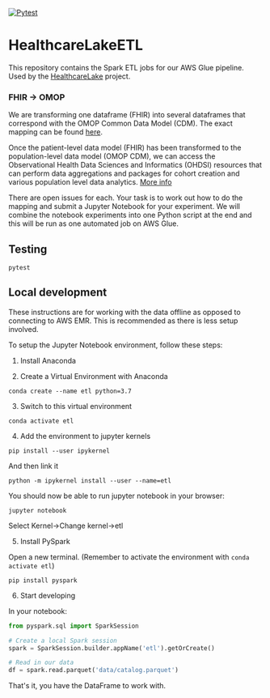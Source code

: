 [![Pytest](https://github.com/spe-uob/HealthcareLakeETL/actions/workflows/python-app.yml/badge.svg)](https://github.com/spe-uob/HealthcareLakeETL/actions/workflows/python-app.yml)

# HealthcareLakeETL

This repository contains the Spark ETL jobs for our AWS Glue pipeline. Used by the [HealthcareLake](https://github.com/spe-uob/HealthcareLake) project.

### FHIR &rarr; OMOP

We are transforming one dataframe (FHIR) into several dataframes that correspond with the OMOP Common Data Model (CDM). The exact mapping can be found [here](https://build.fhir.org/ig/HL7/cdmh/profiles.html#omop-to-fhir-mappings).

Once the patient-level data model (FHIR) has been transformed to the population-level data model (OMOP CDM), we can access the Observational Health Data Sciences and Informatics (OHDSI) resources that can perform data aggregations and packages for cohort creation and various population level data analytics. [More info](https://www.ohdsi.org/data-standardization/)


There are open issues for each. Your task is to work out how to do the mapping and submit a Jupyter Notebook for your experiment. We will combine the notebook experiments into one Python script at the end and this will be run as one automated job on AWS Glue.

## Testing

```
pytest
```

## Local development

These instructions are for working with the data offline as opposed to connecting to AWS EMR. This is recommended as there is less setup involved.

To setup the Jupyter Notebook environment, follow these steps:

1. Install Anaconda

2. Create a Virtual Environment with Anaconda

```
conda create --name etl python=3.7
```

3. Switch to this virtual environment

```
conda activate etl
```

4. Add the environment to jupyter kernels

```
pip install --user ipykernel
```
And then link it
```
python -m ipykernel install --user --name=etl
```

You should now be able to run jupyter notebook in your browser:
```
jupyter notebook
```
Select Kernel&rarr;Change kernel&rarr;etl

5. Install PySpark

Open a new terminal. (Remember to activate the environment with `conda activate etl`)
```
pip install pyspark
```

6. Start developing

In your notebook:
```python
from pyspark.sql import SparkSession

# Create a local Spark session
spark = SparkSession.builder.appName('etl').getOrCreate()

# Read in our data
df = spark.read.parquet('data/catalog.parquet')
```

That's it, you have the DataFrame to work with.
